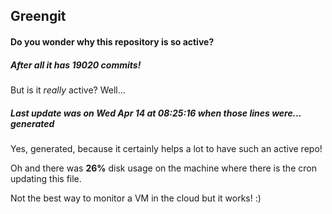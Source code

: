 ## Greengit

#### Do you wonder why this repository is so active?

##### After all it has 19020 commits!

But is it *really* active? Well...

##### Last update was on Wed Apr 14 at 08:25:16 when those lines were... generated

Yes, generated, because it certainly helps a lot to have such an active repo!

Oh and there was **26%** disk usage on the machine
where there is the cron updating this file.

Not the best way to monitor a VM in the cloud but it works! :)
